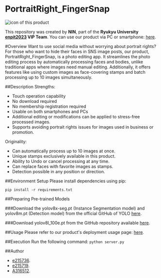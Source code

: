 # PortraitRight_FingerSnap
![icon of this product](https://myoctocat.com/testapp/static/images/logo1.png)

This repository was created by **NIN**, part of the **Ryukyu University [enpit2023](https://ie.u-ryukyu.ac.jp/enpit/information/) VIP Team**.
You can use our product via PC or smartphone: [here](https://finger-snap.st.ie.u-ryukyu.ac.jp/).

#Overview
Want to use social media without worrying about portrait rights? For those who want to hide their faces in SNS image posts, our product, PortraitRight_FingerSnap, is a photo editing app. It streamlines the photo editing process by automatically processing faces and bodies, unlike traditional apps where images need manual editing. Additionally, it offers features like using custom images as face-covering stamps and batch processing up to 10 images simultaneously.

##Description
Strengths:
- Touch operation capability
- No download required
- No membership registration required
- Usable on both smartphones and PCs
- Additional editing or modifications can be applied to stress-free processed images.
- Supports avoiding portrait rights issues for images used in business or promotion.

Originality:
- Can automatically process up to 10 images at once.
- Unique stamps exclusively available in this product.
- Ability to Undo or cancel processing at any time.
- Can replace faces with favorite images as stamps.
- Detection possible in any position or direction.

##Environment Setup
Please install dependencies using pip:

`pip install -r requirements.txt`

##Preparing Pre-trained Models

###Download the yolov8x-seg.pt (Instance Segmentation model) and yolov8m.pt (Detection model) from the official GitHub of YOLO [here](https://docs.ultralytics.com/models/yolov8/).

###Download yolov8l_100e.pt from the GitHub repository available [here](https://github.com/Yusepp/YOLOv8-Face).


##Usage
Please refer to our product's deployment usage page: [here](https://finger-snap.st.ie.u-ryukyu.ac.jp/intro).

##Execution
Run the following command:
`python server.py`

##Author

- [e215736](https://github.com/e215736).
- [e215719](https://github.com/e215719).
- [A316512](https://github.com/A316512).
